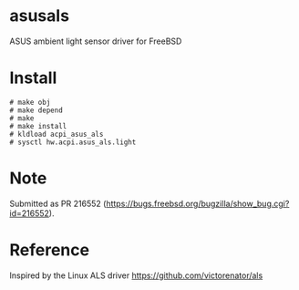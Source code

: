 # asusals
ASUS ambient light sensor driver for FreeBSD

# Install
    # make obj
    # make depend
    # make
    # make install
    # kldload acpi_asus_als
    # sysctl hw.acpi.asus_als.light
    
# Note

Submitted as PR 216552 (https://bugs.freebsd.org/bugzilla/show_bug.cgi?id=216552).

# Reference

Inspired by the Linux ALS driver
https://github.com/victorenator/als
